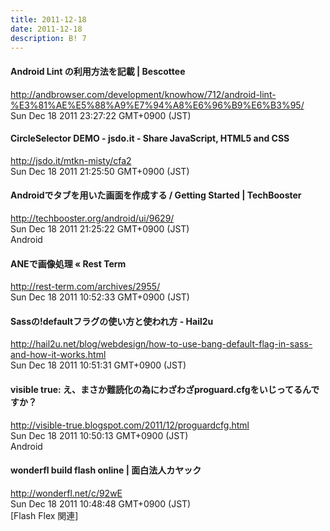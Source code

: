 ```yaml
---
title: 2011-12-18
date: 2011-12-18
description: B! 7
---
```


#### Android Lint の利用方法を記載 | Bescottee
http://andbrowser.com/development/knowhow/712/android-lint-%E3%81%AE%E5%88%A9%E7%94%A8%E6%96%B9%E6%B3%95/<br>
Sun Dec 18 2011 23:27:22 GMT+0900 (JST)<br>


#### CircleSelector DEMO - jsdo.it - Share JavaScript, HTML5 and CSS
http://jsdo.it/mtkn-misty/cfa2<br>
Sun Dec 18 2011 21:25:50 GMT+0900 (JST)<br>


#### Androidでタブを用いた画面を作成する / Getting Started | TechBooster
http://techbooster.org/android/ui/9629/<br>
Sun Dec 18 2011 21:25:22 GMT+0900 (JST)<br>
Android


#### ANEで画像処理 « Rest Term
http://rest-term.com/archives/2955/<br>
Sun Dec 18 2011 10:52:33 GMT+0900 (JST)<br>


#### Sassの!defaultフラグの使い方と使われ方 - Hail2u
http://hail2u.net/blog/webdesign/how-to-use-bang-default-flag-in-sass-and-how-it-works.html<br>
Sun Dec 18 2011 10:51:31 GMT+0900 (JST)<br>


#### visible true: え、まさか難読化の為にわざわざproguard.cfgをいじってるんですか？
http://visible-true.blogspot.com/2011/12/proguardcfg.html<br>
Sun Dec 18 2011 10:50:13 GMT+0900 (JST)<br>
Android


#### wonderfl build flash online | 面白法人カヤック
http://wonderfl.net/c/92wE<br>
Sun Dec 18 2011 10:48:48 GMT+0900 (JST)<br>
[Flash Flex 関連]


